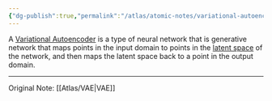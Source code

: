 ```yaml
---
{"dg-publish":true,"permalink":"/atlas/atomic-notes/variational-autoencoder/","tags":["☢️","#ai"],"updated":"2024-11-09T07:39:29.264-08:00"}
---
```



A [Variational Autoencoder](https://en.wikipedia.org/wiki/Variational_autoencoder) is a type of neural network that is generative network that maps points in the input domain to points in the [latent space]() of the network, and then maps the latent space back to a point in the output domain.

---
Original Note: [[Atlas/VAE\|VAE]]